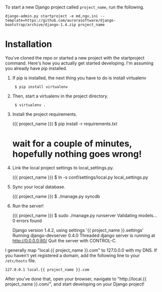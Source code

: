 To start a new Django project called `project_name`, run the following.

    django-admin.py startproject -e md,ngx,ini --template=https://github.com/aurorasoftware/django-bootstrap/archive/django-1.4.zip project_name

Installation
============

You've cloned the repo or started a new project with the startproject command.
Here's how you actually get started developing. I'm assuming you already have
pip installed.

1. If pip is installed, the next thing you have to do is install virtualenv

        $ pip install virtualenv

2. Then, start a virtualenv in the project directory.

        $ virtualenv .

3. Install the project requirements.

    ({{ project_name }}) $ pip install -r requirements.txt
    # wait for a couple of minutes, hopefully nothing goes wrong!

4. Link the local project settings to local_settings.py.

    ({{ project_name }}) $ ln -s conf/settings/local.py local_settings.py

5. Sync your local database.

    ({{ project_name }}) $ ./manage.py syncdb

6. Run the server!

    ({{ project_name }}) $ sudo ./manage.py runserver
    Validating models...
    0 errors found

    Django version 1.4.2, using settings '{{ project_name }}.settings'
    Running django-devserver 0.4.0
    Threaded django server is running at http://0.0.0.0:80/
    Quit the server with CONTROL-C.

I generally map "local.{{ project_name }}.com" to 127.0.0.0 with my DNS. If you
haven't yet registered a domain, add the following line to your `/etc/hosts`
file.

    127.0.0.1 local.{{ project_name }}.com

After you've done that, open your browser, navigate to "http://local.{{ project_name }}.com/",
and start developing on your Django project!

